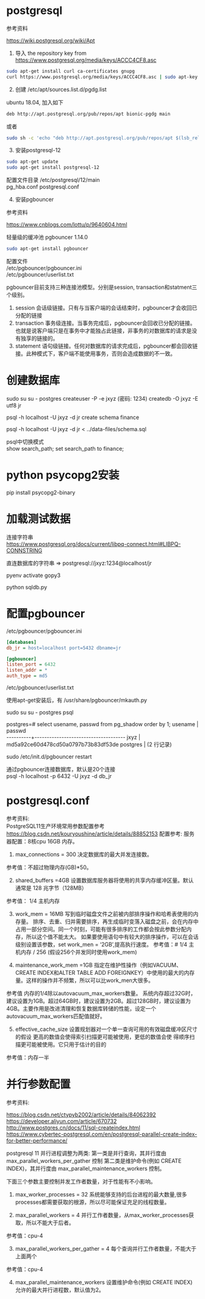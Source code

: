 postgresql
==========

参考资料

https://wiki.postgresql.org/wiki/Apt

1. 导入 the repository key from https://www.postgresql.org/media/keys/ACCC4CF8.asc

```sh
sudo apt-get install curl ca-certificates gnupg
curl https://www.postgresql.org/media/keys/ACCC4CF8.asc | sudo apt-key add -
```
2. 创建 /etc/apt/sources.list.d/pgdg.list

ubuntu 18.04, 加入如下

```sh
deb http://apt.postgresql.org/pub/repos/apt bionic-pgdg main
```

或者

```sh
sudo sh -c 'echo "deb http://apt.postgresql.org/pub/repos/apt $(lsb_release -cs)-pgdg main" > /etc/apt/sources.list.d/pgdg.list'
```

3. 安装postgresql-12

```sh
sudo apt-get update
sudo apt-get install postgresql-12
```

配置文件目录  /etc/postgresql/12/main  
pg_hba.conf  postgresql.conf

4. 安装pgbouncer

参考资料

https://www.cnblogs.com/lottu/p/9640604.html

轻量级的缓冲池 pgbouncer 1.14.0

```sh
sudo apt-get install pgbouncer
```

配置文件  
/etc/pgbouncer/pgbouncer.ini  
/etc/pgbouncer/userlist.txt

pgbouncer目前支持三种连接池模型。分别是session, transaction和statment三个级别。

1. session 会话级链接。只有与当客户端的会话结束时，pgbouncer才会收回已分配的链接
2. transaction 事务级连接。当事务完成后，pgbouncer会回收已分配的链接。也就是说客户端只是在事务中才能独占此链接，非事务的对数据库的请求是没有独享的链接的。
3. statement 语句级链接。任何对数据库的请求完成后，pgbouncer都会回收链接。此种模式下，客户端不能使用事务，否则会造成数据的不一致。

创建数据库
=========

sudo su
su - postgres
createuser -P -e jxyz (密码: 1234)
createdb -O jxyz -E utf8 jr

psql -h localhost -U jxyz -d jr
create schema finance

psql -h localhost -U jxyz -d jr < ../data-files/schema.sql

psql中切换模式  
show search_path;
set search_path to finance;

python psycopg2安装
==================

pip install psycopg2-binary

加载测试数据
==========

连接字符串  
https://www.postgresql.org/docs/current/libpq-connect.html#LIBPQ-CONNSTRING

直连数据库的字符串 => postgresql://jxyz:1234@localhost/jr

pyenv activate gopy3

python sqldb.py

配置pgbouncer
============

/etc/pgbouncer/pgbouncer.ini  

```ini
[databases]
db_jr = host=localhost port=5432 dbname=jr

[pgbouncer]
listen_port = 6432
listen_addr = *
auth_type = md5
```

/etc/pgbouncer/userlist.txt

使用apt-get安装后，有 /usr/share/pgbouncer/mkauth.py

sudo su
su - postgres
psql

postgres=# select usename, passwd from pg_shadow order by 1;
 usename  |               passwd                
----------+-------------------------------------
 jxyz     | md5a92ce60d478cd50a0797b73b83df53de
 postgres | 
(2 行记录)

sudo /etc/init.d/pgbouncer restart

通过pgbouncer连接数据库，默认是20个连接  
psql -h localhost -p 6432 -U jxyz -d db_jr

postgresql.conf
===============

参考资料:   
PostgreSQL11生产环境常用参数配置参考 https://blog.csdn.net/kouryoushine/article/details/88852153
配置参考: 服务器配置：8核cpu 16GB 内存。

1. max_connections = 300
决定数据库的最大并发连接数。

参考值：不超过物理内存(GB)*50。

2. shared_buffers =4GB
设置数据库服务器将使用的共享内存缓冲区量。默认通常是 128 兆字节（128MB）

参考值： 1/4 主机内存

3. work_mem = 16MB
写到临时磁盘文件之前被内部排序操作和哈希表使用的内存量。
排序、去重、归并需要排序，再生成临时变落入磁盘之前，会在内存中占用一部分空间。同一个时刻，可能有很多排序的工作都会按此参数分配内存，所以这个值不能太大。
如果要使用语句中有较大的排序操作，可以在会话级别设置该参数，set work_men = ‘2GB’,提高执行速度。
参考值：# 1/4 主机内存 / 256 (假设256个并发同时使用work_mem)

4. maintenance_work_mem =1GB
指定在维护性操作（例如VACUUM、CREATE INDEX和ALTER TABLE ADD FOREIGNKEY）中使用的最大的内存量。这样的操作并不频繁，所以可以比work_men大很多。

参考值
内存的1/4除以autovacuum_max_workers数量。
系统内存超过32G时，建议设置为1GB。超过64GB时，建议设置为2GB。超过128GB时，建议设置为4GB。主要作用是改进清理和恢复数据库转储的性能，设定一个autovacuum_max_workers匹配值就好。

5. effective_cache_size
设置规划器对一个单一查询可用的有效磁盘缓冲区尺寸的假设
更高的数值会使得索引扫描更可能被使用，更低的数值会使
得顺序扫描更可能被使用。它只用于估计的目的

参考值：内存一半

并行参数配置
==========

参考资料:  

https://blog.csdn.net/ctypyb2002/article/details/84062392  
https://developer.aliyun.com/article/670732  
http://www.postgres.cn/docs/11/sql-createindex.html  
https://www.cybertec-postgresql.com/en/postgresql-parallel-create-index-for-better-performance/

postgresql 11 并行进程调整为两类:
第一类是并行查询，其并行度由 max_parallel_workers_per_gather 控制
第二类是维护命令(例如 CREATE INDEX)，其并行度由 max_parallel_maintenance_workers 控制。

下面三个参数主要控制并发工作者数量，对于性能有不小影响。

1. max_worker_processes = 32
系统能够支持的后台进程的最大数量,很多processes都需要获取的根源，所以尽可能保证充足的线程数量。

2. max_parallel_workers = 4
并行工作者数量，从max_worker_processes获取，所以不能大于后者。

参考值：cpu-4

3. max_parallel_workers_per_gather = 4
每个查询并行工作者数量，不能大于上面两个

参考值：cpu-4

4. max_parallel_maintenance_workers
设置维护命令(例如 CREATE INDEX) 允许的最大并行进程数，默认值为2。